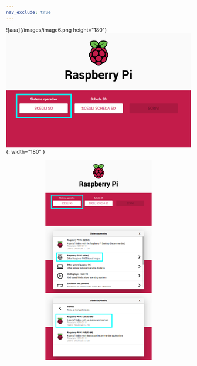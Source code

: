 ```yaml
---
nav_exclude: true
---
```



![aaa](/images/image6.png height="180")
![aaa](/images/image6.png){: width="180" }
<p align="center">
<img src="/images/image6.png" height="180"> <img src="/images/image1.png" height="180"> <img src="/images/image20.png" height="180">
</p>
